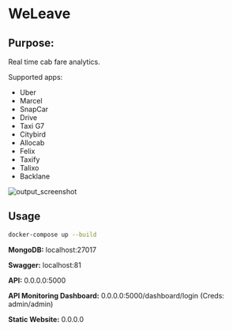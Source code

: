 # WeLeave

## Purpose:

Real time cab fare analytics.

Supported apps:
- Uber
- Marcel
- SnapCar
- Drive
- Taxi G7
- Citybird
- Allocab
- Felix
- Taxify
- Talixo
- Backlane


![output_screenshot](https://github.com/jeremymaignan/uber-fare-trend-analytics/blob/master/screenshot.png)

## Usage
```sh
docker-compose up --build
```
**MongoDB:** localhost:27017

**Swagger:** localhost:81

**API:** 0.0.0.0:5000

**API Monitoring Dashboard:** 0.0.0.0:5000/dashboard/login (Creds: admin/admin)

**Static Website:** 0.0.0.0
